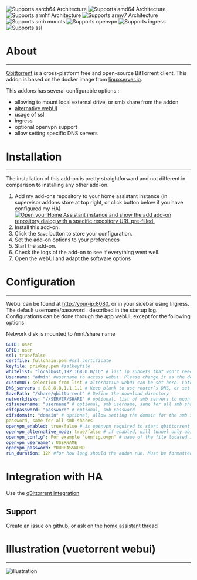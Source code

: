 ![Supports aarch64 Architecture][aarch64-shield] ![Supports amd64 Architecture][amd64-shield] ![Supports armhf Architecture][armhf-shield] ![Supports armv7 Architecture][armv7-shield]
![Supports smb mounts][smb-shield] ![Supports openvpn][openvpn-shield] ![Supports ingress][ingress-shield] ![Supports ssl][ssl-shield]

# About
----------
[Qbittorrent](https://github.com/qbittorrent/qBittorrent) is a cross-platform free and open-source BitTorrent client.
This addon is based on the docker image from [linuxserver.io](https://www.linuxserver.io/).

This addons has several configurable options :
- allowing to mount local external drive, or smb share from the addon
- [alternative webUI](https://github.com/qbittorrent/qBittorrent/wiki/List-of-known-alternate-WebUIs)
- usage of ssl
- ingress
- optional openvpn support
- allow setting specific DNS servers

# Installation
----------
The installation of this add-on is pretty straightforward and not different in comparison to installing any other add-on.

1. Add my add-ons repository to your home assistant instance (in supervisor addons store at top right, or click button below if you have configured my HA) 
[![Open your Home Assistant instance and show the add add-on repository dialog with a specific repository URL pre-filled.](https://my.home-assistant.io/badges/supervisor_add_addon_repository.svg)](https://my.home-assistant.io/redirect/supervisor_add_addon_repository/?repository_url=https%3A%2F%2Fgithub.com%2Falexbelgium%2Fhassio-addons)
1. Install this add-on.
1. Click the `Save` button to store your configuration.
1. Set the add-on options to your preferences
1. Start the add-on.
1. Check the logs of the add-on to see if everything went well.
1. Open the webUI and adapt the software options

# Configuration
--------------
Webui can be found at <http://your-ip:8080>, or in your sidebar using Ingress.
The default username/password : described in the startup log. 
Configurations can be done through the app webUI, except for the following options

Network disk is mounted to /mnt/share name

```yaml
GUID: user
GPID: user
ssl: true/false
certfile: fullchain.pem #ssl certificate
keyfile: privkey.pem #sslkeyfile
whitelist: "localhost,192.168.0.0/16" # list ip subnets that won't need a password (optional)
Username: "admin" #username to access webui. Please change it as the default is admin for all installations. 
customUI: selection from list # alternative webUI can be set here. Latest version set at each addon start.
DNS_servers : 8.8.8.8,1.1.1.1 # Keep blank to use router’s DNS, or set custom DNS to avoid spamming in case of local DNS ad-remover
SavePath: "/share/qbittorrent" # Define the download directory
networkdisks: "//SERVER/SHARE" # optional, list of smb servers to mount, separated by commas
cifsusername: "username" # optional, smb username, same for all smb shares
cifspassword: "password" # optional, smb password
cifsdomain: "domain" # optional, allow setting the domain for the smb share
password, same for all smb shares
openvpn_enabled: true/false # is openvpn required to start qbittorrent
openvpn_alternative_mode: true/false # if enabled, will tunnel only qbittorrent and not webui through vpn. Allows webui connection from external networks, but risk of decreased stability. 
openvpn_config": For example "config.ovpn" # name of the file located in /config/openvpn. 
openvpn_username": USERNAME
openvpn_password: YOURPASSWORD
run_duration: 12h #for how long should the addon run. Must be formatted as number + time unit (ex : 5s, or 2m, or 12h, or 5d...)
```
# Integration with HA
Use the [qBittorrent integration](https://www.home-assistant.io/integrations/qbittorrent/)

## Support
Create an issue on github, or ask on the [home assistant thread](https://community.home-assistant.io/t/home-assistant-addon-qbittorrent/279247)

# Illustration (vuetorrent webui)
--------------
![illustration](https://raw.githubusercontent.com/alexbelgium/hassio-addons/master/qbittorrent/illustration.png) 

[repository]: https://github.com/alexbelgium/hassio-addons
[smb-shield]: https://img.shields.io/badge/smb-yes-green.svg
[openvpn-shield]: https://img.shields.io/badge/openvpn-yes-green.svg
[ingress-shield]: https://img.shields.io/badge/ingress-yes-green.svg
[ssl-shield]: https://img.shields.io/badge/ssl-yes-green.svg
[aarch64-shield]: https://img.shields.io/badge/aarch64-yes-green.svg
[amd64-shield]: https://img.shields.io/badge/amd64-yes-green.svg
[armhf-shield]: https://img.shields.io/badge/armhf-yes-green.svg
[armv7-shield]: https://img.shields.io/badge/armv7-yes-green.svg


